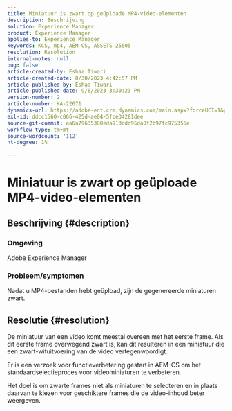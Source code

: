 ```yaml
---
title: Miniatuur is zwart op geüploade MP4-video-elementen
description: Beschrijving
solution: Experience Manager
product: Experience Manager
applies-to: Experience Manager
keywords: KCS, mp4, AEM-CS, ASSETS-25505
resolution: Resolution
internal-notes: null
bug: false
article-created-by: Eshaa Tiwari
article-created-date: 8/30/2023 4:42:57 PM
article-published-by: Eshaa Tiwari
article-published-date: 9/6/2023 3:30:23 PM
version-number: 2
article-number: KA-22671
dynamics-url: https://adobe-ent.crm.dynamics.com/main.aspx?forceUCI=1&pagetype=entityrecord&etn=knowledgearticle&id=4c7a4b44-5447-ee11-be6d-6045bd006793
exl-id: ddcc1560-c066-425d-ae04-5fce34281dee
source-git-commit: aa6a79635380eda913ddd95da0f2b97fc975356e
workflow-type: tm+mt
source-wordcount: '112'
ht-degree: 1%

---
```


# Miniatuur is zwart op geüploade MP4-video-elementen

## Beschrijving {#description}


### Omgeving 

Adobe Experience Manager

### Probleem/symptomen

Nadat u MP4-bestanden hebt geüpload, zijn de gegenereerde miniaturen zwart.


## Resolutie {#resolution}


De miniatuur van een video komt meestal overeen met het eerste frame. Als dit eerste frame overwegend zwart is, kan dit resulteren in een miniatuur die een zwart-wituitvoering van de video vertegenwoordigt.

Er is een verzoek voor functieverbetering gestart<b> </b>in AEM-CS om het standaardselectieproces voor videominiaturen te verbeteren.

Het doel is om zwarte frames niet als miniaturen te selecteren en in plaats daarvan te kiezen voor geschiktere frames die de video-inhoud beter weergeven.
